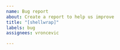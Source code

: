 ```yaml
---
name: Bug report
about: Create a report to help us improve
title: "[shellwrap]"
labels: bug
assignees: vroncevic

---
```



